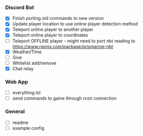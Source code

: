 ### Discord Bot
- [x] Finish porting old commands to new version
- [x] Update player location to use online player detection method
- [x] Teleport online player to another player
- [x] Teleport online player to coordinates
- [ ] Teleport OFFLINE player - might need to port nbt reading to https://www.npmjs.com/package/prismarine-nbt
- [x] Weather/Time
- [ ] Give
- [ ] Whitelist add/remove
- [x] Chat relay

### Web App
- [ ] everything lol
- [ ] send commands to game through rcon connection

### General
- [ ] readme
- [ ] example config